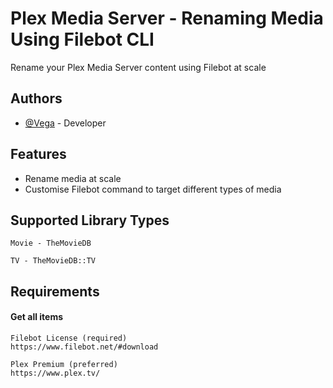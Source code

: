 # Plex Media Server - Renaming Media Using Filebot CLI

Rename your Plex Media Server content using Filebot at scale

## Authors

- [@Vega](https://github.com/VAkena) - Developer

## Features
- Rename media at scale
- Customise Filebot command to target different types of media


## Supported Library Types

`Movie - TheMovieDB`

`TV - TheMovieDB::TV`
## Requirements

#### Get all items

```http
Filebot License (required)
https://www.filebot.net/#download
```

```http
Plex Premium (preferred)
https://www.plex.tv/
```
